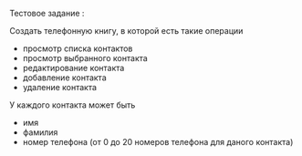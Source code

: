Тестовое задание :

Создать телефонную книгу, в которой есть такие операции

- просмотр списка контактов
- просмотр выбранного контакта
- редактирование контакта
- добавление контакта
- удаление контакта


У каждого контакта может быть
- имя
- фамилия
- номер телефона (от 0 до 20 номеров телефона для даного контакта)
